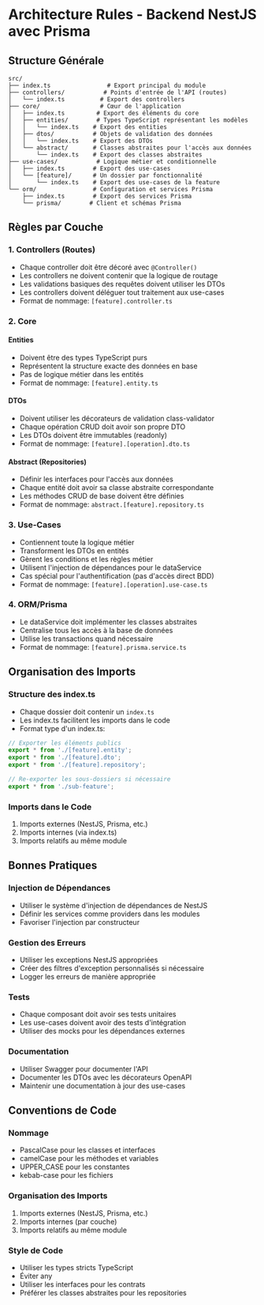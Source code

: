 # Architecture Rules - Backend NestJS avec Prisma

## Structure Générale
```
src/
├── index.ts                # Export principal du module
├── controllers/           # Points d'entrée de l'API (routes)
│   └── index.ts          # Export des controllers
├── core/                 # Cœur de l'application
│   ├── index.ts         # Export des éléments du core
│   ├── entities/        # Types TypeScript représentant les modèles
│   │   └── index.ts    # Export des entities
│   ├── dtos/           # Objets de validation des données
│   │   └── index.ts    # Export des DTOs
│   └── abstract/       # Classes abstraites pour l'accès aux données
│       └── index.ts    # Export des classes abstraites
├── use-cases/           # Logique métier et conditionnelle
│   ├── index.ts        # Export des use-cases
│   └── [feature]/      # Un dossier par fonctionnalité
│       └── index.ts    # Export des use-cases de la feature
└── orm/                # Configuration et services Prisma
    ├── index.ts        # Export des services Prisma
    └── prisma/        # Client et schémas Prisma
```

## Règles par Couche

### 1. Controllers (Routes)
- Chaque controller doit être décoré avec `@Controller()`
- Les controllers ne doivent contenir que la logique de routage
- Les validations basiques des requêtes doivent utiliser les DTOs
- Les controllers doivent déléguer tout traitement aux use-cases
- Format de nommage: `[feature].controller.ts`

### 2. Core
#### Entities
- Doivent être des types TypeScript purs
- Représentent la structure exacte des données en base
- Pas de logique métier dans les entités
- Format de nommage: `[feature].entity.ts`

#### DTOs
- Doivent utiliser les décorateurs de validation class-validator
- Chaque opération CRUD doit avoir son propre DTO
- Les DTOs doivent être immutables (readonly)
- Format de nommage: `[feature].[operation].dto.ts`

#### Abstract (Repositories)
- Définir les interfaces pour l'accès aux données
- Chaque entité doit avoir sa classe abstraite correspondante
- Les méthodes CRUD de base doivent être définies
- Format de nommage: `abstract.[feature].repository.ts`

### 3. Use-Cases
- Contiennent toute la logique métier
- Transforment les DTOs en entités
- Gèrent les conditions et les règles métier
- Utilisent l'injection de dépendances pour le dataService
- Cas spécial pour l'authentification (pas d'accès direct BDD)
- Format de nommage: `[feature].[operation].use-case.ts`

### 4. ORM/Prisma
- Le dataService doit implémenter les classes abstraites
- Centralise tous les accès à la base de données
- Utilise les transactions quand nécessaire
- Format de nommage: `[feature].prisma.service.ts`

## Organisation des Imports

### Structure des index.ts
- Chaque dossier doit contenir un `index.ts`
- Les index.ts facilitent les imports dans le code
- Format type d'un index.ts:
```typescript
// Exporter les éléments publics
export * from './[feature].entity';
export * from './[feature].dto';
export * from './[feature].repository';

// Re-exporter les sous-dossiers si nécessaire
export * from './sub-feature';
```

### Imports dans le Code
1. Imports externes (NestJS, Prisma, etc.)
2. Imports internes (via index.ts)
3. Imports relatifs au même module

## Bonnes Pratiques

### Injection de Dépendances
- Utiliser le système d'injection de dépendances de NestJS
- Définir les services comme providers dans les modules
- Favoriser l'injection par constructeur

### Gestion des Erreurs
- Utiliser les exceptions NestJS appropriées
- Créer des filtres d'exception personnalisés si nécessaire
- Logger les erreurs de manière appropriée

### Tests
- Chaque composant doit avoir ses tests unitaires
- Les use-cases doivent avoir des tests d'intégration
- Utiliser des mocks pour les dépendances externes

### Documentation
- Utiliser Swagger pour documenter l'API
- Documenter les DTOs avec les décorateurs OpenAPI
- Maintenir une documentation à jour des use-cases

## Conventions de Code

### Nommage
- PascalCase pour les classes et interfaces
- camelCase pour les méthodes et variables
- UPPER_CASE pour les constantes
- kebab-case pour les fichiers

### Organisation des Imports
1. Imports externes (NestJS, Prisma, etc.)
2. Imports internes (par couche)
3. Imports relatifs au même module

### Style de Code
- Utiliser les types stricts TypeScript
- Éviter any
- Utiliser les interfaces pour les contrats
- Préférer les classes abstraites pour les repositories 
